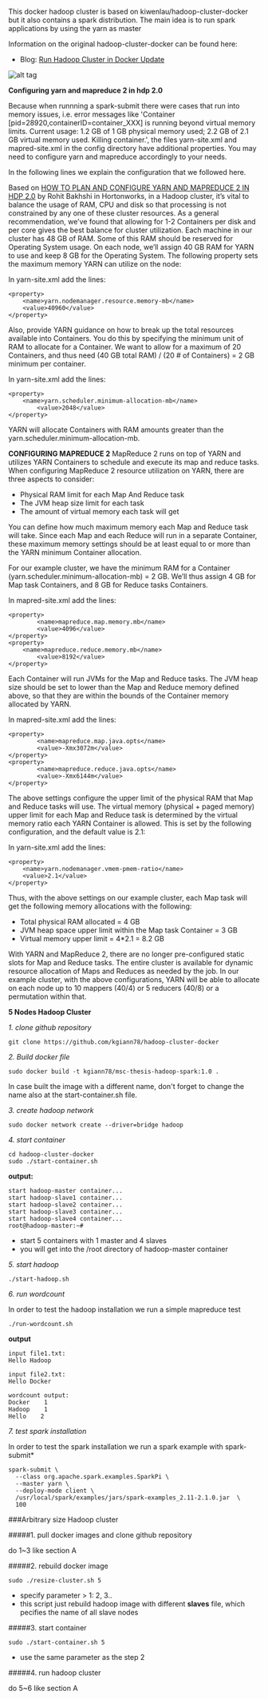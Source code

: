 This docker hadoop cluster is based on kiwenlau/hadoop-cluster-docker but it also contains a spark distribution. The main idea is to run spark applications by using the yarn as master
 
Information on the original hadoop-cluster-docker can be found here:

- Blog: [Run Hadoop Cluster in Docker Update](http://kiwenlau.com/2016/06/26/hadoop-cluster-docker-update-english/)

![alt tag](https://raw.githubusercontent.com/kiwenlau/hadoop-cluster-docker/master/hadoop-cluster-docker.png)

**Configuring yarn and mapreduce 2 in hdp 2.0**

Because when runnning a spark-submit there were cases that run into memory issues, i.e. error messages like 'Container [pid=28920,containerID=container_XXX] 
is running beyond virtual memory limits. Current usage: 1.2 GB of 1 GB physical memory used; 2.2 GB of 2.1 GB virtual memory used. Killing container.',
the files yarn-site.xml and mapred-site.xml in the config directory have additional properties. You may need to configure yarn and mapreduce accordingly
to your needs.

In the following lines we explain the configuration that we followed here.

Based on [HOW TO PLAN AND CONFIGURE YARN AND MAPREDUCE 2 IN HDP 2.0](https://hortonworks.com/blog/how-to-plan-and-configure-yarn-in-hdp-2-0/) by Rohit Bakhshi in Hortonworks,
 in a Hadoop cluster, it’s vital to balance the usage of RAM, CPU and disk so that processing is not constrained by any one of these cluster resources.
As a general recommendation, we’ve found that allowing for 1-2 Containers per disk and per core gives the best balance for cluster utilization.
Each machine in our cluster has 48 GB of RAM. Some of this RAM should be reserved for Operating System usage. 
On each node, we’ll assign 40 GB RAM for YARN to use and keep 8 GB for the Operating System. 
The following property sets the maximum memory YARN can utilize on the node:

In yarn-site.xml add the lines:
```
<property>
	<name>yarn.nodemanager.resource.memory-mb</name>
	<value>40960</value>
</property>
```

Also, provide YARN guidance on how to break up the total resources available into Containers.
You do this by specifying the minimum unit of RAM to allocate for a Container.
We want to allow for a maximum of 20 Containers, and thus need (40 GB total RAM) / (20 # of Containers) = 2 GB minimum per container.

In yarn-site.xml add the lines:
``` 
<property>
	<name>yarn.scheduler.minimum-allocation-mb</name>
        <value>2048</value>
</property>
```
YARN will allocate Containers with RAM amounts greater than the yarn.scheduler.minimum-allocation-mb.

**CONFIGURING MAPREDUCE 2**
MapReduce 2 runs on top of YARN and utilizes YARN Containers to schedule and execute its map and reduce tasks.
When configuring MapReduce 2 resource utilization on YARN, there are three aspects to consider:
* Physical RAM limit for each Map And Reduce task
* The JVM heap size limit for each task
* The amount of virtual memory each task will get

You can define how much maximum memory each Map and Reduce task will take.
Since each Map and each Reduce will run in a separate Container, 
these maximum memory settings should be at least equal to or more
than the YARN minimum Container allocation.

For our example cluster, we have the minimum RAM for a Container
(yarn.scheduler.minimum-allocation-mb) = 2 GB.
We’ll thus assign 4 GB for Map task Containers, and 8 GB for Reduce tasks Containers.

In mapred-site.xml add the lines:
```
<property>
        <name>mapreduce.map.memory.mb</name>
        <value>4096</value>
</property>
<property>
	<name>mapreduce.reduce.memory.mb</name>
        <value>8192</value>
</property>
```

Each Container will run JVMs for the Map and Reduce tasks. The JVM heap size 
should be set to lower than the Map and Reduce memory defined above, 
so that they are within the bounds of the Container memory allocated by YARN.

In mapred-site.xml add the lines:
```
<property>
        <name>mapreduce.map.java.opts</name>
        <value>-Xmx3072m</value>
</property>
<property>
        <name>mapreduce.reduce.java.opts</name>
        <value>-Xmx6144m</value>
</property>
```
The above settings configure the upper limit of the physical RAM that Map and Reduce tasks will use.
The virtual memory (physical + paged memory) upper limit for each Map and Reduce task is determined by the virtual 
memory ratio each YARN Container is allowed. This is set by the following configuration, and the default value is 2.1:

In yarn-site.xml add the lines:
```
<property>
	<name>yarn.nodemanager.vmem-pmem-ratio</name>
	<value>2.1</value>
</property>
```

Thus, with the above settings on our example cluster, each Map task will get the following memory allocations with the following:
* Total physical RAM allocated = 4 GB
* JVM heap space upper limit within the Map task Container = 3 GB
* Virtual memory upper limit = 4*2.1 = 8.2 GB

With YARN and MapReduce 2, there are no longer pre-configured static slots for Map and Reduce tasks.
The entire cluster is available for dynamic resource allocation of Maps and Reduces as needed by the job.
In our example cluster, with the above configurations, YARN will be able to allocate on each node up to
10 mappers (40/4) or 5 reducers (40/8) or a permutation within that.

**5 Nodes Hadoop Cluster**

*1. clone github repository*

```
git clone https://github.com/kgiann78/hadoop-cluster-docker
```
*2. Build docker file*

```
sudo docker build -t kgiann78/msc-thesis-hadoop-spark:1.0 .
```

In case built the image with a different name, don't forget to change the name also at the start-container.sh file.

*3. create hadoop network*

```
sudo docker network create --driver=bridge hadoop
```

*4. start container*

```
cd hadoop-cluster-docker
sudo ./start-container.sh
```

**output:**

```
start hadoop-master container...
start hadoop-slave1 container...
start hadoop-slave2 container...
start hadoop-slave3 container...
start hadoop-slave4 container...
root@hadoop-master:~# 
```
- start 5 containers with 1 master and 4 slaves
- you will get into the /root directory of hadoop-master container

*5. start hadoop*

```
./start-hadoop.sh
```

*6. run wordcount*

In order to test the hadoop installation we run a simple mapreduce test

```
./run-wordcount.sh
```

**output**

```
input file1.txt:
Hello Hadoop

input file2.txt:
Hello Docker

wordcount output:
Docker    1
Hadoop    1
Hello    2
```
*7. test spark installation*

In order to test the spark installation we run a spark example with spark-submit*

```
spark-submit \
  --class org.apache.spark.examples.SparkPi \
  --master yarn \
  --deploy-mode client \
  /usr/local/spark/examples/jars/spark-examples_2.11-2.1.0.jar  \
  100
```

###Arbitrary size Hadoop cluster

#####1. pull docker images and clone github repository

do 1~3 like section A

#####2. rebuild docker image

```
sudo ./resize-cluster.sh 5
```
- specify parameter > 1: 2, 3..
- this script just rebuild hadoop image with different **slaves** file, which pecifies the name of all slave nodes


#####3. start container

```
sudo ./start-container.sh 5
```
- use the same parameter as the step 2

#####4. run hadoop cluster 

do 5~6 like section A

